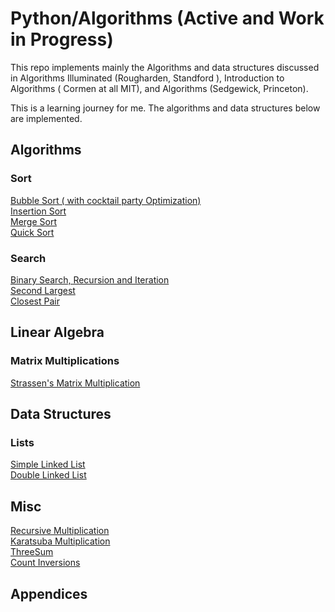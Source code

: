 # Python/Algorithms (Active and Work in Progress) 
This repo implements mainly the Algorithms and data structures discussed in Algorithms Illuminated (Rougharden, Standford ), Introduction to Algorithms ( Cormen at all  MIT), and Algorithms (Sedgewick, Princeton).

This is a learning journey for me. The algorithms and data structures below are implemented. 

## Algorithms 
### Sort
[Bubble Sort ( with cocktail party Optimization)](Python/Algorithms/Sort.py)  
[Insertion Sort](Python/Algorithms/Sort.py)    
[Merge Sort](Python/Algorithms/Sort.py)   
[Quick Sort](Python/Algorithms/Sort.py)

### Search
[Binary Search, Recursion and Iteration](Python/Algorithms/Search.py)    
[Second Largest](Python/Algorithms/Search.py)  
[Closest Pair](Python/Algorithms/Search.py)

## Linear Algebra
### Matrix Multiplications 
[Strassen's Matrix Multiplication](Python/Algorithms/MatMul.py)

## Data Structures
### Lists
[Simple Linked List](Python/DataStructures/LinkedList.py)  
[Double Linked List](Python/DataStructures/DoubleLinkedList.py)


## Misc
[Recursive Multiplication](Python/Algorithms/RecursiveIntegerMultiplication.py)  
[Karatsuba Multiplication](Python/Algorithms/RecursiveIntegerMultiplication.py)  
[ThreeSum](Python/Algorithms/Search.py)  
[Count Inversions](Python/Algorithms/CountInversions.py)
## Appendices 
### 


 
